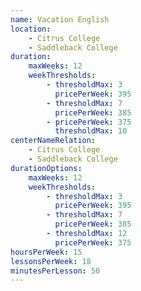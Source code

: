 ```yaml
---
name: Vacation English
location:
    - Citrus College
    - Saddleback College
duration:
    maxWeeks: 12
    weekThresholds:
        - thresholdMax: 3
          pricePerWeek: 395
        - thresholdMax: 7
          pricePerWeek: 385
        - pricePerWeek: 375
          thresholdMax: 10
centerNameRelation:
    - Citrus College
    - Saddleback College
durationOptions:
    maxWeeks: 12
    weekThresholds:
        - thresholdMax: 3
          pricePerWeek: 395
        - thresholdMax: 7
          pricePerWeek: 385
        - thresholdMax: 12
          pricePerWeek: 375
hoursPerWeek: 15
lessonsPerWeek: 18
minutesPerLesson: 50
---
```

